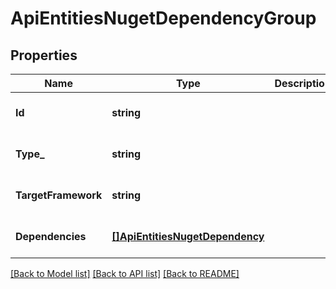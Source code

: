 # ApiEntitiesNugetDependencyGroup

## Properties
Name | Type | Description | Notes
------------ | ------------- | ------------- | -------------
**Id** | **string** |  | [optional] [default to null]
**Type_** | **string** |  | [optional] [default to null]
**TargetFramework** | **string** |  | [optional] [default to null]
**Dependencies** | [**[]ApiEntitiesNugetDependency**](API_Entities_Nuget_Dependency.md) |  | [optional] [default to null]

[[Back to Model list]](../README.md#documentation-for-models) [[Back to API list]](../README.md#documentation-for-api-endpoints) [[Back to README]](../README.md)


